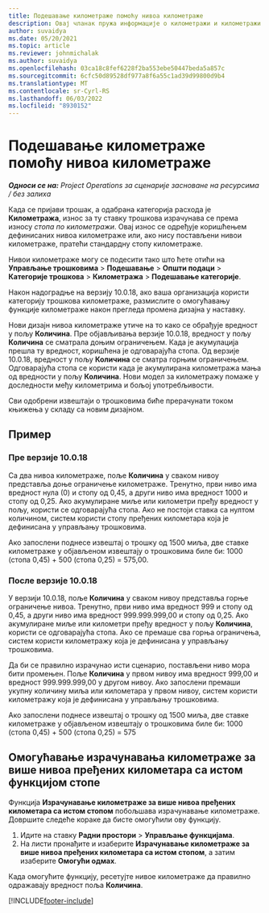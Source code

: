 ```yaml
---
title: Подешавање километраже помоћу нивоа километраже
description: Овај чланак пружа информације о километражи и километражи.
author: suvaidya
ms.date: 05/20/2021
ms.topic: article
ms.reviewer: johnmichalak
ms.author: suvaidya
ms.openlocfilehash: 03ca18c8fef6228f2ba553ebe50447beda5a857c
ms.sourcegitcommit: 6cfc50d89528df977a8f6a55c1ad39d99800d9b4
ms.translationtype: MT
ms.contentlocale: sr-Cyrl-RS
ms.lasthandoff: 06/03/2022
ms.locfileid: "8930152"
---
```

# <a name="set-up-mileage-using-mileage-rate-tiers"></a>Подешавање километраже помоћу нивоа километраже

_**Односи се на:** Project Operations за сценарије засноване на ресурсима / без залиха_

Када се пријави трошак, а одабрана категорија расхода је **Километража**, износ за ту ставку трошкова израчунава се према износу *стопа по километражи*. Овај износ се одређује коришћењем дефинисаних нивоа километраже или, ако нису постављени нивои километраже, пратећи стандардну стопу километраже. 

Нивои километраже могу се подесити тако што ћете отићи на **Управљање трошковима** > **Подешавање** > **Општи подаци** > **Категорије трошкова** > **Километража** > **Подешавање категорије**.

Након надоградње на верзију 10.0.18, ако ваша организација користи категорију трошкова километраже, размислите о омогућавању функције километраже након прегледа промена дизајна у наставку. 

Нови дизајн нивоа километраже утиче на то како се обрађује вредност у пољу **Количина**. Пре објављивања верзије 10.0.18, вредност у пољу **Количина** се сматрала доњим ограничењем. Када је акумулација прешла ту вредност, коришћена је одговарајућа стопа.  Од верзије 10.0.18, вредност у пољу **Количина** се сматра горњим ограничењем. Одговарајућа стопа се користи када је акумулирана километража мања од вредности у пољу **Количина**.  Нови модел за километражу помаже у доследности међу километрима и бољој употребљивости.   

Сви одобрени извештаји о трошковима биће прерачунати током књижења у складу са новим дизајном.

## <a name="example"></a>Пример
 
### <a name="before-version-10018"></a>Пре верзије 10.0.18
Са два нивоа километраже, поље **Количина** у сваком нивоу представља доње ограничење километраже. Тренутно, први ниво има вредност нула (0) и стопу од 0,45, а други ниво има вредност 1000 и стопу од 0,25. Ако акумулиране миље или километри пређу вредност у пољу, користи се одговарајућа стопа. Ако не постоји ставка са нултом количином, систем користи стопу пређених километара која је дефинисана у управљању трошковима. 
 
Ако запослени поднесе извештај о трошку од 1500 миља, две ставке километраже у објављеном извештају о трошковима биле би: 1000 (стопа 0,45) + 500 (стопа 0,25) = 575,00.

### <a name="after-version-10018"></a>После верзије 10.0.18
У верзији 10.0.18, поље **Количина** у сваком нивоу представља горње ограничење нивоа. Тренутно, први ниво има вредност 999 и стопу од 0,45, а други ниво има вредност 999.999.999,00 и стопу од 0,25. Ако акумулиране миље или километри пређу вредност у пољу **Количина**, користи се одговарајућа стопа. Ако се премаше сва горња ограничења, систем користи километражу која је дефинисана у управљању трошковима. 
 
Да би се правилно израчунао исти сценарио, постављени ниво мора бити промењен. Поље **Количина** у првом нивоу има вредност 999,00 и вредност 999.999.999,00 у другом нивоу. Ако запослени премаши укупну количину миља или километара у првом нивоу, систем користи километражу која је дефинисана у управљању трошковима. 
  
Ако запослени поднесе извештај о трошку од 1500 миља, две ставке километраже у објављеном извештају о трошковима биле би: 1000 (стопа 0,45) + 500 (стопа 0,25) = 575

## <a name="enable-the-mileage-amount-calculation-for-multiple-mileage-tiers-with-same-rate-feature"></a>Омогућавање израчунавања километраже за више нивоа пређених километара са истом функцијом стопе

Функција **Израчунавање километраже за више нивоа пређених километара са истом стопом** побољшава израчунавање километраже. Довршите следеће кораке да бисте омогућили ову функцију.

1. Идите на ставку **Радни простори** > **Управљање функцијама**. 
2. На листи пронађите и изаберите **Израчунавање километраже за више нивоа пређених километара са истом стопом**, а затим изаберите **Омогући одмах**.

Када омогућите функцију, ресетујте нивое километраже да правилно одражавају вредност поља **Количина**. 


[!INCLUDE[footer-include](../includes/footer-banner.md)]
